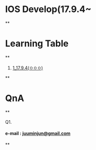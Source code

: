 
# IOS Develop(17.9.4~
**

#### 
####
####




# Learning Table
**

1. [1_17.9.4(ㅇㅇㅇ)](study/1_17.9.4(1일차).md)



**
# QnA
**

Q1.







#### e-mail : <juuminjun@gmail.com>
**
